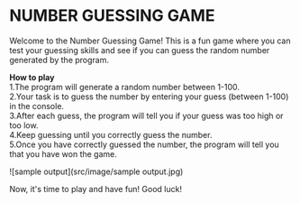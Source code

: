 
# NUMBER GUESSING GAME
Welcome to the Number Guessing Game!
This is a fun game where you can test your guessing skills and see if you can guess the random number generated by the program.

**How to play**  
1.The program will generate a random number between 1-100.   
2.Your task is to guess the number by entering your guess (between 1-100) in the console.   
3.After each guess, the program will tell you if your guess was too high or too low.   
4.Keep guessing until you correctly guess the number.   
5.Once you have correctly guessed the number, the program will tell you that you have won the game.

![sample output](src/image/sample output.jpg)

Now, it's time to play and have fun! Good luck!




